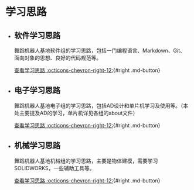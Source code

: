 # 学习思路

<div class="grid cards" markdown>

- ## 软件学习思路

    舞蹈机器人基地软件组的学习思路，包括一门编程语言、Markdown、Git、面向对象的思想、良好的代码规范等。

    [查看学习思路 :octicons-chevron-right-12:](./软件组学习思路.md){#right .md-button}
    
- ## 电子学习思路

    舞蹈机器人基地电子组的学习思路，包括AD设计和单片机学习及使用等。（本处主要提及AD的学习，单片机详见各组的about文件）

    [查看学习思路 :octicons-chevron-right-12:](./电子组学习思路.md){#right .md-button}
    
- ## 机械学习思路

    舞蹈机器人基地机械组的学习思路，主要是物体建模，需要学习SOLIDWORKS，一些辅助工具等。

    [查看学习思路 :octicons-chevron-right-12:](./机械组学习思路.md){#right .md-button}

</div>

